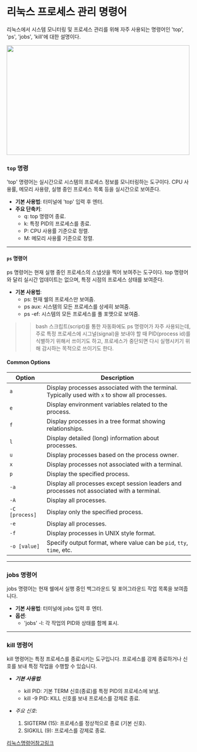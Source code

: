 # 리눅스 프로세스 관리 명령어

리눅스에서 시스템 모니터링 및 프로세스 관리를 위해 자주 사용되는 명령어인 'top', 'ps', 'jobs', 'kill'에 대한 설명이다.

<img src="https://blogcodestates.com/wp-content/uploads/2022/12/%EB%A6%AC%EB%88%85%EC%8A%A4-%EA%B8%B0%EB%B3%B8-%EB%AA%85%EB%A0%B9%EC%96%B4.-%EB%AA%A8%EC%9D%8C.png?fit=900%2C675&ssl=1" width="500" height="300">


### `top` 명령

'top' 명령어는 실시간으로 시스템의 프로세스 정보를 모니터링하는 도구이다. CPU 사용률, 메모리 사용량, 실행 중인 프로세스 목록 등을 실시간으로 보여준다.

- **기본 사용법**: 터미널에 'top' 입력 후 엔터.
- **주요 단축키**:
  + q: top 명령어 종료.
  + k: 특정 PID의 프로세스를 종료.
  + P: CPU 사용률 기준으로 정렬.
  + M: 메모리 사용률 기준으로 정렬.


******

#### `ps` 명령어

ps 명령어는 현재 실행 중인 프로세스의 스냅샷을 찍어 보여주는 도구이다. top 명령어와 달리 실시간 업데이트는 없으며, 특정 시점의 프로세스 상태를 보여준다.

- **기본 사용법**:
  + ps: 현재 쉘의 프로세스만 보여줌.
  + ps aux: 시스템의 모든 프로세스를 상세히 보여줌.
  + ps -ef: 시스템의 모든 프로세스를 풀 포맷으로 보여줌.
 
>> bash 스크립트(script)를 통한 자동화에도 ps 명령어가 자주 사용되는데,주로 특정 프로세스에 시그널(signal)을 보내야 할 때 PID(process id)를 식별하기 위해서 쓰이기도 하고, 프로세스가 중단되면 다시 실행시키기 위해 감시하는 목적으로 쓰이기도 한다.  


#### Common Options

| Option   | Description                                                                               |
|----------|-------------------------------------------------------------------------------------------|
| `a`      | Display processes associated with the terminal. Typically used with `x` to show all processes. |
| `e`      | Display environment variables related to the process.                                      |
| `f`      | Display processes in a tree format showing relationships.                                  |
| `l`      | Display detailed (long) information about processes.                                       |
| `u`      | Display processes based on the process owner.                                              |
| `x`      | Display processes not associated with a terminal.                                          |
| `p`      | Display the specified process.                                                             |
| `-a`     | Display all processes except session leaders and processes not associated with a terminal. |
| `-A`     | Display all processes.                                                                     |
| `-C [process]` | Display only the specified process.                                                  |
| `-e`     | Display all processes.                                                                     |
| `-f`     | Display processes in UNIX style format.                                                    |
| `-o [value]` | Specify output format, where value can be `pid`, `tty`, `time`, etc.                   |
-------
 

### jobs 명령어

jobs 명령어는 현재 쉘에서 실행 중인 백그라운드 및 포어그라운드 작업 목록을 보여줍니다.

- **기본 사용법**: 터미널에 jobs 입력 후 엔터.
- **옵션**:
  - 'jobs' -l: 각 작업의 PID와 상태를 함께 표시.


--------------
### kill 명령어

kill 명령어는 특정 프로세스를 종료시키는 도구입니다. 프로세스를 강제 종료하거나 신호를 보내 특정 작업을 수행할 수 있습니다.

- ***기본 사용법***:
  - kill PID: 기본 TERM 신호(종료)를 특정 PID의 프로세스에 보냄.
  - kill -9 PID: KILL 신호를 보내 프로세스를 강제로 종료.


- *주요 신호*:
  1. SIGTERM (15): 프로세스를 정상적으로 종료 (기본 신호).
  2. SIGKILL (9): 프로세스를 강제로 종료.


[리눅스명령어참고링크](https://inpa.tistory.com/entry/LINUX-%F0%9F%93%9A-%ED%94%84%EB%A1%9C%EC%84%B8%EC%8A%A4-%EA%B4%80%EB%A6%AC-%EB%AA%85%EB%A0%B9%EC%96%B4-%F0%9F%92%AF-%EC%A0%95%EB%A6%AC-Foreground-Background)
